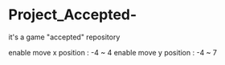 # Project_Accepted-

it's a game "accepted" repository


enable move x position : -4 ~ 4
enable move y position : -4 ~ 7
